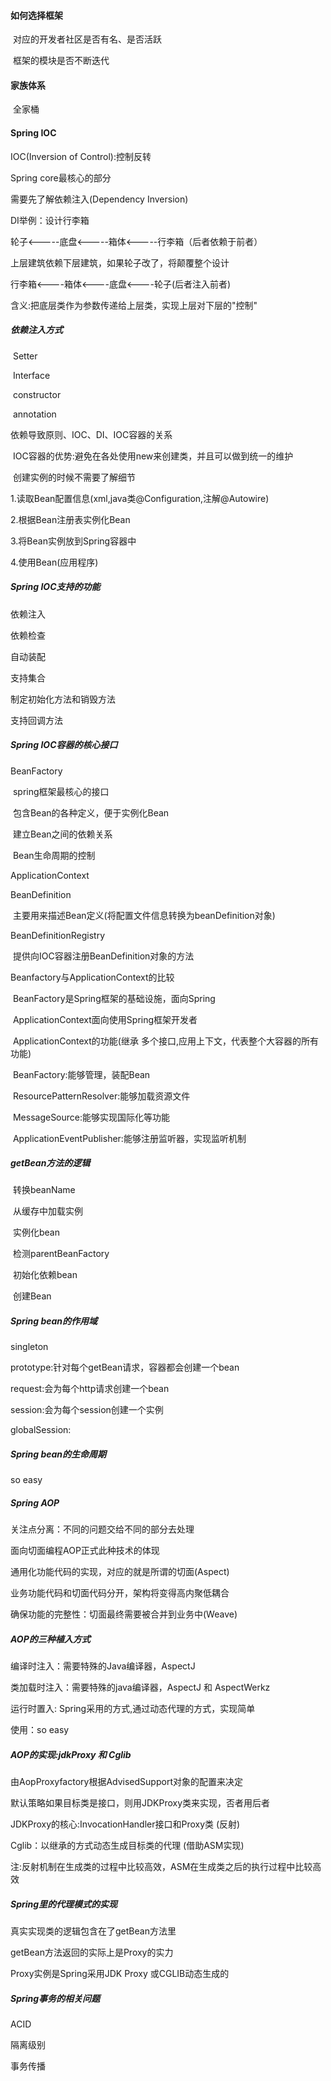 #### 如何选择框架

​    对应的开发者社区是否有名、是否活跃

​    框架的模块是否不断迭代

#### 家族体系

​    全家桶

#### Spring IOC

   IOC(Inversion of Control):控制反转

   Spring core最核心的部分

   需要先了解依赖注入(Dependency Inversion)

DI举例：设计行李箱

   轮子<-----底盘<-----箱体<-----行李箱（后者依赖于前者）

上层建筑依赖下层建筑，如果轮子改了，将颠覆整个设计

   行李箱<----箱体<----底盘<----轮子(后者注入前者)

含义:把底层类作为参数传递给上层类，实现上层对下层的"控制"  

##### 依赖注入方式

​    Setter 

​    Interface

​    constructor

​    annotation

依赖导致原则、IOC、DI、IOC容器的关系

​    IOC容器的优势:避免在各处使用new来创建类，并且可以做到统一的维护

​    创建实例的时候不需要了解细节

1.读取Bean配置信息(xml,java类@Configuration,注解@Autowire)

2.根据Bean注册表实例化Bean

3.将Bean实例放到Spring容器中

4.使用Bean(应用程序)

##### Spring IOC支持的功能

  依赖注入

  依赖检查

  自动装配

  支持集合

  制定初始化方法和销毁方法

  支持回调方法

##### Spring IOC容器的核心接口

   BeanFactory

​       spring框架最核心的接口

​       包含Bean的各种定义，便于实例化Bean

​       建立Bean之间的依赖关系

​       Bean生命周期的控制

   ApplicationContext



  BeanDefinition

​      主要用来描述Bean定义(将配置文件信息转换为beanDefinition对象)

   BeanDefinitionRegistry

​      提供向IOC容器注册BeanDefinition对象的方法

Beanfactory与ApplicationContext的比较

​    BeanFactory是Spring框架的基础设施，面向Spring

​    ApplicationContext面向使用Spring框架开发者

​    ApplicationContext的功能(继承 多个接口,应用上下文，代表整个大容器的所有功能) 

​       BeanFactory:能够管理，装配Bean

​       ResourcePatternResolver:能够加载资源文件

​       MessageSource:能够实现国际化等功能

​       ApplicationEventPublisher:能够注册监听器，实现监听机制



##### getBean方法的逻辑

​     转换beanName

​     从缓存中加载实例

​     实例化bean

​     检测parentBeanFactory

​     初始化依赖bean

​    创建Bean

##### Spring bean的作用域

   singleton

   prototype:针对每个getBean请求，容器都会创建一个bean

   request:会为每个http请求创建一个bean

   session:会为每个session创建一个实例

   globalSession:

##### Spring bean的生命周期

   so easy

##### Spring AOP

 关注点分离：不同的问题交给不同的部分去处理

 面向切面编程AOP正式此种技术的体现

 通用化功能代码的实现，对应的就是所谓的切面(Aspect)

 业务功能代码和切面代码分开，架构将变得高内聚低耦合

 确保功能的完整性：切面最终需要被合并到业务中(Weave)

##### AOP的三种植入方式

  编译时注入：需要特殊的Java编译器，AspectJ

  类加载时注入：需要特殊的java编译器，AspectJ 和 AspectWerkz

  运行时置入: Spring采用的方式,通过动态代理的方式，实现简单

使用：so easy

##### AOP的实现:jdkProxy 和 Cglib

   由AopProxyfactory根据AdvisedSupport对象的配置来决定

   默认策略如果目标类是接口，则用JDKProxy类来实现，否者用后者

  JDKProxy的核心:InvocationHandler接口和Proxy类 (反射)

  Cglib：以继承的方式动态生成目标类的代理  (借助ASM实现)

  注:反射机制在生成类的过程中比较高效，ASM在生成类之后的执行过程中比较高效

##### Spring里的代理模式的实现

 真实实现类的逻辑包含在了getBean方法里

 getBean方法返回的实际上是Proxy的实力

 Proxy实例是Spring采用JDK Proxy 或CGLIB动态生成的

##### Spring事务的相关问题

   ACID

   隔离级别

   事务传播

 

